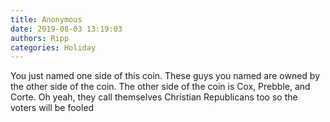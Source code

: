 ```yaml
---
title: Anonymous
date: 2019-08-03 13:19:03
authors: Ripp
categories: Holiday
---
```


 You just named one side of this coin.   These guys you named are owned by the other side of the coin.  The other side of the coin is Cox, Prebble, and Corte.
 Oh yeah, they call themselves Christian Republicans too so the voters will be fooled
